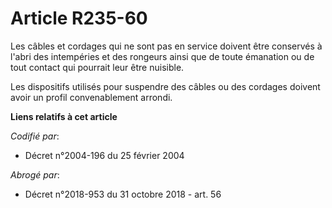 # Article R235-60

Les câbles et cordages qui ne sont pas en service doivent être conservés à l'abri des intempéries et des rongeurs ainsi que
de toute émanation ou de tout contact qui pourrait leur être nuisible.

Les dispositifs utilisés pour suspendre des câbles ou des cordages doivent avoir un profil convenablement arrondi.

**Liens relatifs à cet article**

_Codifié par_:

  - Décret n°2004-196 du 25 février 2004

_Abrogé par_:

  - Décret n°2018-953 du 31 octobre 2018 - art. 56
